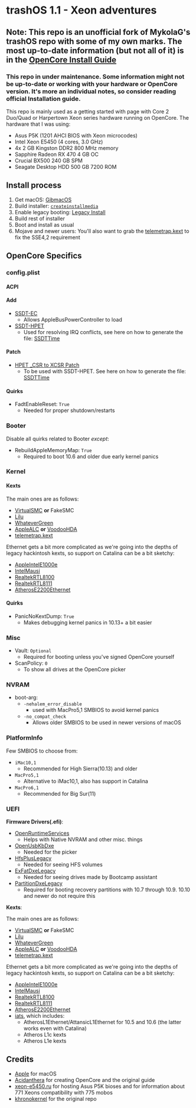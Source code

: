 # trashOS 1.1 - Xeon adventures

## Note: This repo is an unofficial fork of MykolaG's trashOS repo with some of my own marks. The most up-to-date information (but not all of it) is in the [OpenCore Install Guide](https://dortania.github.io/OpenCore-Install-Guide/)

### This repo in under maintenance. Some information might not be up-to-date or working with your hardware or OpenCore version. It's more an individual notes, so consider reading official  Installation guide.
This repo is mainly used as a getting started with page with Core 2 Duo/Quad or Harpertown Xeon series hardware running on OpenCore.
The hardware that I was using:
- Asus P5K (1201 AHCI BIOS with Xeon microcodes)
- Intel Xeon E5450 (4 cores, 3.0 GHz)
- 4x 2 GB Kingston DDR2 800 MHz memory
- Sapphire Radeon RX 470 4 GB OC
- Crucial BX500 240 GB SPM
- Seagate Desktop HDD 500 GB 7200 ROM
## Install process

1. Get macOS: [GibmacOS](https://github.com/corpnewt/gibMacOS)
2. Build installer: [`createinstallmedia`](https://support.apple.com/en-us/HT201372)
3. Enable legacy booting: [Legacy Install](https://dortania.github.io/OpenCore-Desktop-Guide/extras/legacy)
4. Build rest of installer
5. Boot and install as usual
6. Mojave and newer users: You'll also want to grab the [telemetrap.kext](https://forums.macrumors.com/threads/mp3-1-others-sse-4-2-emulation-to-enable-amd-metal-driver.2206682/post-28447707) to fix the SSE4,2 requirement


## OpenCore Specifics

### config.plist

#### ACPI


#### Add

* [SSDT-EC](https://github.com/acidanthera/OpenCorePkg/blob/master/Docs/AcpiSamples/SSDT-EC.dsl)
  * Allows AppleBusPowerController to load
* [SSDT-HPET](https://github.com/corpnewt/SSDTTime)
  * Used for resolving IRQ conflicts, see here on how to generate the file: [SSDTTime](https://dortania.github.io/Getting-Started-With-ACPI/)

#### Patch

* [HPET _CSR to XCSR Patch](https://github.com/corpnewt/SSDTTime)
  * To be used with SSDT-HPET. See here on how to generate the file: [SSDTTime](https://dortania.github.io/Getting-Started-With-ACPI/)

#### Quirks

* FadtEnableReset: `True`
   * Needed for proper shutdown/restarts

### Booter

Disable all quirks related to Booter *except*:

* RebuildAppleMemoryMap: `True`
  * Required to boot 10.6 and older due early kernel panics

### Kernel

#### Kexts

The main ones are as follows:

* [VirtualSMC](https://github.com/acidanthera/VirtualSMC/releases) **or** FakeSMC
* [Lilu](https://github.com/acidanthera/Lilu/releases)
* [WhateverGreen](https://github.com/acidanthera/WhateverGreen/releases)
* [AppleALC](https://github.com/acidanthera/AppleALC/releases) **or** [VoodooHDA](https://sourceforge.net/projects/voodoohda/)
* [telemetrap.kext](https://forums.macrumors.com/threads/mp3-1-others-sse-4-2-emulation-to-enable-amd-metal-driver.2206682/post-28447707)

Ethernet gets a bit more complicated as we're going into the depths of legacy hackintosh kexts, so support on Catalina can be a bit sketchy:

* [AppleIntelE1000e](https://github.com/chris1111/AppleIntelE1000e/releases)
* [IntelMausi](https://github.com/acidanthera/IntelMausi/releases)
* [RealtekRTL8100](https://github.com/Mieze/RealtekRTL8100)
* [RealtekRTL8111](https://github.com/Mieze/RTL8111_driver_for_OS_X/releases)
* [AtherosE2200Ethernet](https://github.com/Mieze/AtherosE2200Ethernet/releases)

#### Quirks

* PanicNoKextDump: `True`
  * Makes debugging kernel panics in 10.13+ a bit easier

### Misc

* Vault: `Optional`
   * Required for booting unless you've signed OpenCore yourself
* ScanPolicy: `0`
   * To show all drives at the OpenCore picker

### NVRAM

* boot-arg:
  * `-nehalem_error_disable`
    * used with MacPro5,1 SMBIOS to avoid kernel panics
  * `-no_compat_check`
    * Allows older SMBIOS to be used in newer versions of macOS

### PlatformInfo

Few SMBIOS to choose from:

* `iMac10,1`
  * Recommended for High Sierra(10.13) and older
* `MacPro5,1`
  * Alternative to iMac10,1, also has support in Catalina
* `MacPro6,1`
  * Recommended for Big Sur(11)

### UEFI

**Firmware Drivers(.efi)**:

* [OpenRuntimeServices](https://github.com/acidanthera/OpenCorePkg/releases)
   * Helps with Native NVRAM and other misc. things
* [OpenUsbKbDxe](https://github.com/acidanthera/OpenCorePkg/releases)
   * Needed for the picker
* [HfsPlusLegacy](https://github.com/acidanthera/OcBinaryData)
   * Needed for seeing HFS volumes
* [ExFatDxeLegacy](https://github.com/acidanthera/OcBinaryData)
   * Needed for seeing drives made by Bootcamp assistant
* [PartitionDxeLegacy](https://github.com/acidanthera/OcBinaryData/blob/master/Drivers/PartitionDxeLegacy.efi)
  * Required for booting recovery partitions with 10.7 through 10.9. 10.10 and newer do not require this

**Kexts**:

The main ones are as follows:

* [VirtualSMC](https://github.com/acidanthera/VirtualSMC/releases) **or** FakeSMC
* [Lilu](https://github.com/acidanthera/Lilu/releases)
* [WhateverGreen](https://github.com/acidanthera/WhateverGreen/releases)
* [AppleALC](https://github.com/acidanthera/AppleALC/releases) **or** [VoodooHDA](https://sourceforge.net/projects/voodoohda/)
* [telemetrap.kext](https://forums.macrumors.com/threads/mp3-1-others-sse-4-2-emulation-to-enable-amd-metal-driver.2206682/post-28447707)

Ethernet gets a bit more complicated as we're going into the depths of legacy hackintosh kexts, so support on Catalina can be a bit sketchy:

* [AppleIntelE1000e](https://github.com/chris1111/AppleIntelE1000e/releases)
* [IntelMausi](https://github.com/acidanthera/IntelMausi/releases)
* [RealtekRTL8100](https://github.com/Mieze/RealtekRTL8100)
* [RealtekRTL8111](https://github.com/Mieze/RTL8111_driver_for_OS_X/releases)
* [AtherosE2200Ethernet](https://github.com/Mieze/AtherosE2200Ethernet/releases)
* [iats](https://code.google.com/archive/p/iats/downloads), which includes:
    + AtherosL1Ethernet/AttansicL1Ethernet for 10.5 and 10.6 (the latter works even with Catalina)
    + Atheros L1c kexts
    + Atheros L1e kexts

## Credits
- [Apple](https://www.apple.com/ru/) for macOS
- [Acidanthera](https://dortania.github.io/) for creating OpenCore and the original guide
- [xeon-e5450.ru](https://xeon-e5450.ru/socket-775/bios-asus/) for hosting Asus P5K bioses and for information about 771 Xeons compatibility with 775 mobos
- [khronokernel](https://github.com/khronokernel) for the original repo
